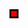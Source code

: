 <html>

<title>Game </title>
<body>
<div> </div>
</body>
<style>
div{
background-color:red;
height:10px;
width:10px;
border:3px solid #000000;
float:left;
}
</style>
</html>
